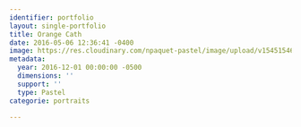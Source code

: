 ```yaml
---
identifier: portfolio
layout: single-portfolio
title: Orange Cath
date: 2016-05-06 12:36:41 -0400
image: https://res.cloudinary.com/npaquet-pastel/image/upload/v1545154607/Orange-Cath-pastel-36-X-26-cm-2016-1.jpg
metadata:
  year: 2016-12-01 00:00:00 -0500
  dimensions: ''
  support: ''
  type: Pastel
categorie: portraits

---
```

